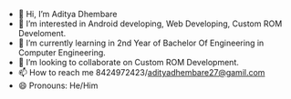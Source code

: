 - 👋 Hi, I’m Aditya Dhembare
- 👀 I’m interested in Android developing, Web Developing, Custom ROM Develoment. 
- 🌱 I’m currently learning in 2nd Year of Bachelor Of Engineering in Computer Engineering.
- 💞️ I’m looking to collaborate on Custom ROM Development.
- 📫 How to reach me 8424972423/adityadhembare27@gamil.com
- 😄 Pronouns: He/Him
<!---
execute-aditya/execute-aditya is a ✨ special ✨ repository because its `README.md` (this file) appears on your GitHub profile.
You can click the Preview link to take a look at your changes.
--->
